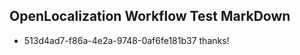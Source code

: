 ## OpenLocalization Workflow Test MarkDown

* 513d4ad7-f86a-4e2a-9748-0af6fe181b37 
thanks!



<!--HONumber=Jan16_HO2-->
